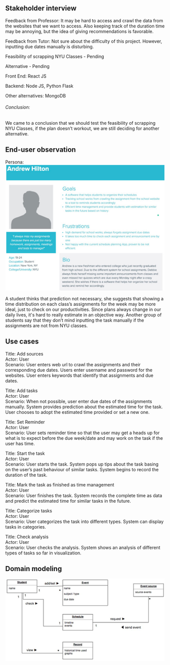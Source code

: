 ## Stakeholder interview

Feedback from Professor: It may be hard to access and crawl the data from the websites that we want to access. Also keeping track of the duration time may be annoying, but the idea of giving recommendations is favorable. 

Feedback from Tutor: Not sure about the difficulty of this project. However, inputting due dates manually is disturbing.
<p>  </p>

<p>Feasibility of scrapping NYU Classes - Pending</p>
<p>Alternative - Pending</p>

<p>Front End: React JS</p>
<p>Backend: Node JS, Python Flask</p>
<p>Other alternatives: MongoDB </p>

<h6>Conclusion: </h6>
<p>We came to a conclusion that we should test the feasibility of scrapping NYU Classes, if the plan doesn’t workout, we are still deciding for another alternative. </p>


## End-user observation

Persona:
![persona](documentation/persona.png)

A student thinks that prediction not necessary, she suggests that showing a time distribution on each class’s assignments for the week may be more ideal, just to check on our productivities. Since plans always change in our daily lives, it's hard to really estimate in an objective way. Another group of students say that they don’t mind inputting the task manually if the assignments are not from NYU classes.

## Use cases

Title: Add sources  
Actor: User  
Scenario: User enters web url to crawl the assignments and their corresponding due dates. Users enter username and password for the websites. User enters keywords that identify that assignments and due dates. 


Title: Add tasks  
Actor: User  
Scenario: When not possible, user enter due dates of the assignments manually. System provides prediction about the estimated time for the task. User chooses to adopt the estimated time provided or set a new one.

Title: Set Reminder  
Actor: User  
Scenario: User sets reminder time so that the user may get a heads up for what is to expect before the due week/date and may work on the task if the user has time.

Title: Start the task  
Actor: User  
Scenario: User starts the task. System pops up tips about the task basing on the user’s past behaviour of similar tasks. System begins to record the duration of the task.

Title: Mark the task as finished as time management  
Actor: User  
Scenario: User finishes the task. System records the complete time as data and predict the estimated time for similar tasks in the future.

Title: Categorize tasks  
Actor: User  
Scenario: User categorizes the task into different types. System can display tasks in categories. 

Title: Check analysis  
Actor: User  
Scenario: User checks the analysis. System shows an analysis of different types of tasks so far in visualization. 

## Domain modeling
![domain modeling](documentation/domain_modeling.png)
